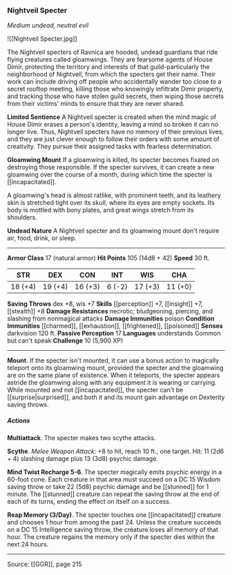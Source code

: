 ### Nightveil Specter
_Medium undead, neutral evil_

![[Nightveil Specter.jpg]]

The Nightveil specters of Ravnica are hooded, undead guardians that ride flying creatures called gloamwings. They are fearsome agents of House Dimir, protecting the territory and interests of that guild-particularly the neighborhood of Nightveil, from which the specters get their name. Their work can include driving off people who accidentally wander too close to a secret rooftop meeting, killing those who knowingly infiltrate Dimir property, and tracking those who have stolen guild secrets, then wiping those secrets from their victims' minds to ensure that they are never shared.

**Limited Sentience** A Nightveil specter is created when the mind magic of House Dimir erases a person's identity, leaving a mind so broken it can no longer live. Thus, Nightveil specters have no memory of their previous lives, and they are just clever enough to follow their orders with some amount of creativity. They pursue their assigned tasks with fearless determination.


**Gloamwing Mount** If a gloamwing is killed, its specter becomes fixated on destroying those responsible. If the specter survives, it can create a new gloamwing over the course of a month, during which time the specter is [[incapacitated]].

A gloamwing's head is almost ratlike, with prominent teeth, and its leathery skin is stretched tight over its skull, where its eyes are empty sockets. Its body is mottled with bony plates, and great wings stretch from its shoulders.


**Undead Nature** A Nightveil specter and its gloamwing mount don't require air, food, drink, or sleep.







---

**Armor Class** 17 (natural armor)
**Hit Points** 105 (14d8 + 42)
**Speed** 30 ft.

| STR     | DEX     | CON     | INT     | WIS     | CHA     |
|---------|---------|---------|---------|---------|---------|
| 18 (+4) | 19 (+4) | 16 (+3) | 6 (-2) | 17 (+3) | 11 (+0) |

**Saving Throws** dex +8, wis +7
**Skills** [[perception]] +7, [[insight]] +7, [[stealth]] +8
**Damage Resistances** necrotic; bludgeoning, piercing, and slashing from nonmagical attacks
**Damage Immunities** poison
**Condition Immunities** [[charmed]], [[exhaustion]], [[frightened]], [[poisoned]]
**Senses** darkvision 120 ft.
**Passive Perception** 17
**Languages** understands Common but can't speak
**Challenge** 10 (5,900 XP)

---

**Mount**. If the specter isn't mounted, it can use a bonus action to magically teleport onto its gloamwing mount, provided the specter and the gloamwing are on the same plane of existence. When it teleports, the specter appears astride the gloamwing along with any equipment it is wearing or carrying. While mounted and not [[incapacitated]], the specter can't be [[surprise|surprised]], and both it and its mount gain advantage on Dexterity saving throws.

##### Actions
**Multiattack**. The specter makes two scythe attacks.

**Scythe**. _Melee Weapon Attack:_ +8 to hit, reach 10 ft., one target. Hit: 11 (2d6 + 4) slashing damage plus 13 (3d8) psychic damage.

**Mind Twist Recharge 5-6**. The specter magically emits psychic energy in a 60-foot cone. Each creature in that area must succeed on a DC 15 Wisdom saving throw or take 22 (5d8) psychic damage and be [[stunned]] for 1 minute. The [[stunned]] creature can repeat the saving throw at the end of each of its turns, ending the effect on itself on a success.

**Reap Memory (3/Day)**. The specter touches one [[incapacitated]] creature and chooses 1 hour from among the past 24. Unless the creature succeeds on a DC 15 Intelligence saving throw, the creature loses all memory of that hour. The creature regains the memory only if the specter dies within the next 24 hours.


---

Source: [[GGR]], page 215